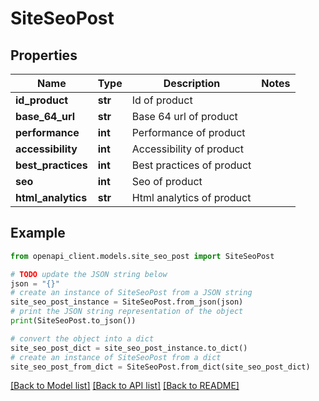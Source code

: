 # SiteSeoPost


## Properties

Name | Type | Description | Notes
------------ | ------------- | ------------- | -------------
**id_product** | **str** | Id of product | 
**base_64_url** | **str** | Base 64 url of product | 
**performance** | **int** | Performance of product | 
**accessibility** | **int** | Accessibility of product | 
**best_practices** | **int** | Best practices of product | 
**seo** | **int** | Seo of product | 
**html_analytics** | **str** | Html analytics of product | 

## Example

```python
from openapi_client.models.site_seo_post import SiteSeoPost

# TODO update the JSON string below
json = "{}"
# create an instance of SiteSeoPost from a JSON string
site_seo_post_instance = SiteSeoPost.from_json(json)
# print the JSON string representation of the object
print(SiteSeoPost.to_json())

# convert the object into a dict
site_seo_post_dict = site_seo_post_instance.to_dict()
# create an instance of SiteSeoPost from a dict
site_seo_post_from_dict = SiteSeoPost.from_dict(site_seo_post_dict)
```
[[Back to Model list]](../README.md#documentation-for-models) [[Back to API list]](../README.md#documentation-for-api-endpoints) [[Back to README]](../README.md)


